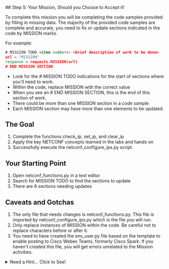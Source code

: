 
## Step 5: Your Mission, Should you Choose to Accept it!

To complete this mission you will be completing the code samples provided by filling in missing data. The majority of the provided code samples are complete and accurate, you need to fix or update sections indicated in the code by MISSION marks. 

For example:

```XML
# MISSION TODO <item number>: <brief description of work to be done>
url = "MISSION"
response = requests.MISSION(url)
# END MISSION SECTION
```

* Look for the # MISSION TODO indications for the start of sections where you'll need to work.
* Within the code, replace MISSION with the correct value
* When you see an # END MISSION SECTION, this is the end of this section of work.
* There could be more than one MISSION section in a code sample
* Each MISSION section may have more than one elements to be updated.

## The Goal

1. Complete the functions check_ip, set_ip, and clear_ip
1. Apply the key NETCONF concepts learned in the labs and hands on
1. Successfully execute the netconf_configure_ips.py script.

## Your Starting Point

1. Open netconf_functions.py in a text editor
1. Search for MISSION TODO to find the sections to update
1. There are 6 sections needing updates

## Caveats and Gotchas

1. The only file that needs changes is netconf_functions.py. This file is imported by netconf_configure_ips.py which is the file you will run.
1. Only replace instances of MISSION within the code. Be careful not to replace characters before or after it.
1. You need to have created the env_user.py file based on the template to enable posting to Cisco Webex Teams, formerly Cisco Spark. If you haven't created this file, you will get errors unrelated to the Mission activities.

<details>
<summary>Need a Hint... Click to See!</summary>

* Look back at the exercises and code from the NETCONF lab for examples

</details>

